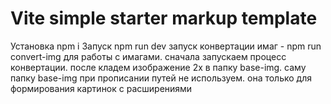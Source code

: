 # Vite simple starter markup template
Установка npm i
Запуск npm run dev
запуск конвертации имаг - npm run convert-img
для работы с имагами. сначала запускаем процесс конвертации. после кладем изображение 2x в папку base-img. саму папку base-img при прописании путей не используем. она только для формирования картинок с расширениями
